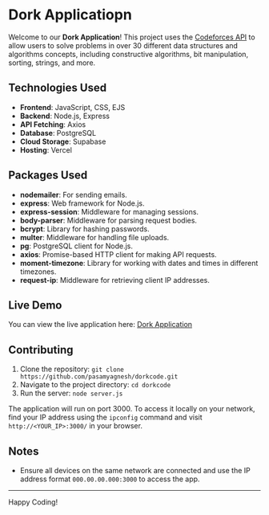 # Dork Applicatiopn

Welcome to our **Dork Application**! This project uses the [Codeforces API](https://codeforces.com/apiHelp) to allow users to solve problems in over 30 different data structures and algorithms concepts, including constructive algorithms, bit manipulation, sorting, strings, and more.

## Technologies Used

- **Frontend**: JavaScript, CSS, EJS
- **Backend**: Node.js, Express
- **API Fetching**: Axios
- **Database**: PostgreSQL
- **Cloud Storage**: Supabase
- **Hosting**: Vercel

## Packages Used

- **nodemailer**: For sending emails.
- **express**: Web framework for Node.js.
- **express-session**: Middleware for managing sessions.
- **body-parser**: Middleware for parsing request bodies.
- **bcrypt**: Library for hashing passwords.
- **multer**: Middleware for handling file uploads.
- **pg**: PostgreSQL client for Node.js.
- **axios**: Promise-based HTTP client for making API requests.
- **moment-timezone**: Library for working with dates and times in different timezones.
- **request-ip**: Middleware for retrieving client IP addresses.

## Live Demo

You can view the live application here: [Dork Application](https://dork-application.vercel.app/)

## Contributing

1. Clone the repository: `git clone https://github.com/pasamyagnesh/dorkcode.git`
2. Navigate to the project directory: `cd dorkcode`
3. Run the server: `node server.js`

The application will run on port 3000. To access it locally on your network, find your IP address using the `ipconfig` command and visit `http://<YOUR_IP>:3000/` in your browser.

## Notes

- Ensure all devices on the same network are connected and use the IP address format `000.00.00.000:3000` to access the app.

---

Happy Coding!
